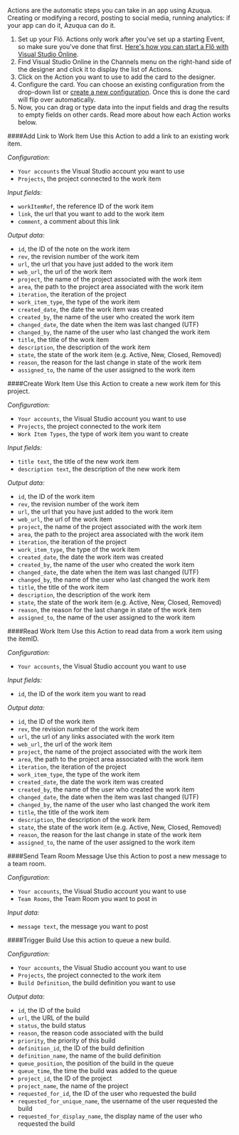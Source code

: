 Actions are the automatic steps you can take in an app using Azuqua. Creating or modifying a record, posting to social media, running analytics: if your app can do it, Azuqua can do it. 

1. Set up your Fl&otilde;. Actions only work after you've set up a starting Event, so make sure you've done that first. [Here's how you can start a Fl&otilde; with Visual Studio Online]().
2. Find Visual Studio Online in the Channels menu on the right-hand side of the designer and click it to display the list of Actions.
3. Click on the Action you want to use to add the card to the designer. 
4. Configure the card. You can choose an existing configuration from the drop-down list or [create a new configuration](). Once this is done the card will flip over automatically. 
5. Now, you can drag or type data into the input fields and drag the results to empty fields on other cards. Read more about how each Action works below.

####Add Link to Work Item
Use this Action to add a link to an existing work item. 

*Configuration:*

* `Your accounts` the Visual Studio account you want to use 
* `Projects`, the project connected to the work item

*Input fields:*

* `workItemRef`, the reference ID of the work item
* `link`, the url that you want to add to the work item
* `comment`, a comment about this link

*Output data:*

* `id`, the ID of the note on the work item
* `rev`, the revision number of the work item
* `url`, the url that you have just added to the work item
* `web_url`, the url of the work item
* `project`, the name of the project associated with the work item
* `area`, the path to the project area associated with the work item
* `iteration`, the iteration of the project
* `work_item_type`, the type of the work item
* `created_date`, the date the work item was created
* `created_by`, the name of the user who created the work item
* `changed_date`, the date when the item was last changed (UTF)
* `changed_by`, the name of the user who last changed the work item
* `title`, the title of the work item
* `description`, the description of the work item
* `state`, the state of the work item (e.g. Active, New, Closed, Removed)
* `reason`, the reason for the last change in state of the work item
* `assigned_to`, the name of the user assigned to the work item

####Create Work Item
Use this Action to create a new work item for this project.

*Configuration:*

* `Your accounts`, the Visual Studio account you want to use 
* `Projects`, the project connected to the work item
* `Work Item Types`, the type of work item you want to create

*Input fields:*

* `title text`, the title of the new work item
* `description text`, the description of the new work item

*Output data:*

* `id`, the ID of the work item
* `rev`, the revision number of the work item
* `url`, the url that you have just added to the work item
* `web_url`, the url of the work item
* `project`, the name of the project associated with the work item
* `area`, the path to the project area associated with the work item
* `iteration`, the iteration of the project
* `work_item_type`, the type of the work item
* `created_date`, the date the work item was created
* `created_by`, the name of the user who created the work item
* `changed_date`, the date when the item was last changed (UTF)
* `changed_by`, the name of the user who last changed the work item
* `title`, the title of the work item
* `description`, the description of the work item
* `state`, the state of the work item (e.g. Active, New, Closed, Removed)
* `reason`, the reason for the last change in state of the work item
* `assigned_to`, the name of the user assigned to the work item

####Read Work Item
Use this Action to read data from a work item using the itemID.

*Configuration:*

* `Your accounts`, the Visual Studio account you want to use 

*Input fields:*

* `id`, the ID of the work item you want to read

*Output data:*

* `id`, the ID of the work item
* `rev`, the revision number of the work item
* `url`, the url of any links associated with the work item
* `web_url`, the url of the work item
* `project`, the name of the project associated with the work item
* `area`, the path to the project area associated with the work item
* `iteration`, the iteration of the project
* `work_item_type`, the type of the work item
* `created_date`, the date the work item was created
* `created_by`, the name of the user who created the work item
* `changed_date`, the date when the item was last changed (UTF)
* `changed_by`, the name of the user who last changed the work item
* `title`, the title of the work item
* `description`, the description of the work item
* `state`, the state of the work item (e.g. Active, New, Closed, Removed)
* `reason`, the reason for the last change in state of the work item
* `assigned_to`, the name of the user assigned to the work item

####Send Team Room Message
Use this Action to post a new message to a team room.

*Configuration:*

* `Your accounts`, the Visual Studio account you want to use 
* `Team Rooms`, the Team Room you want to post in

*Input data:*

* `message text`, the message you want to post

####Trigger Build
Use this action to queue a new build.

*Configuration:*

* `Your accounts`, the Visual Studio account you want to use 
* `Projects`, the project connected to the work item
* `Build Definition`, the build definition you want to use

*Output data:*

* `id`, the ID of the build
* `url`, the URL of the build
* `status`, the build status
* `reason`, the reason code associated with the build
* `priority`, the priority of this build
* `definition_id`, the ID of the build definition
* `definition_name`, the name of the build definition
* `queue_position`, the position of the build in the queue
* `queue_time`, the time the build was added to the queue
* `project_id`, the ID of the project
* `project_name`, the name of the project
* `requested_for_id`, the ID of the user who requested the build
* `requested_for_unique_name`, the username of the user requested the build
* `requested_for_display_name`, the display name of the user who requested the build